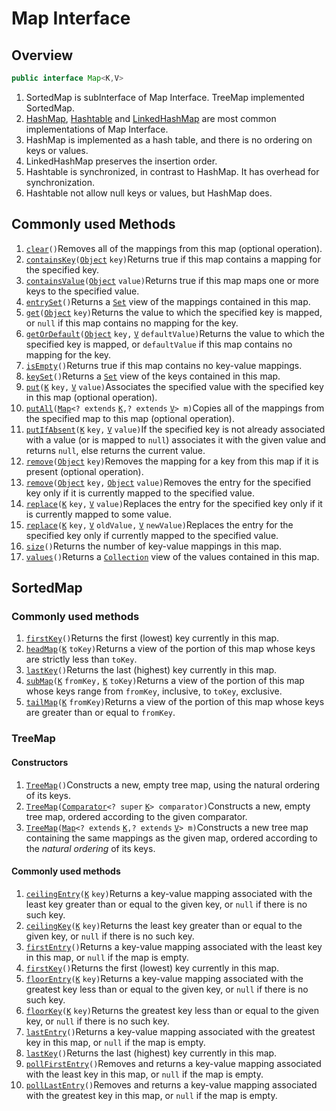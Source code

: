 # Map Interface

## Overview

```java
public interface Map<K,V>
```

1. SortedMap is subInterface of Map Interface. TreeMap implemented SortedMap.
2.  [HashMap](https://docs.oracle.com/javase/8/docs/api/java/util/HashMap.html), [Hashtable](https://docs.oracle.com/javase/8/docs/api/java/util/Hashtable.html) and  [LinkedHashMap](https://docs.oracle.com/javase/8/docs/api/java/util/LinkedHashMap.html) are most common implementations of Map Interface.
3.  HashMap is implemented as a hash table, and there is no ordering on keys or values.
4. LinkedHashMap preserves the insertion order.
5. Hashtable is synchronized, in contrast to HashMap. It has overhead for synchronization.
6. Hashtable not allow null keys or values, but HashMap does.

## Commonly used Methods

1.  [`clear`](https://docs.oracle.com/javase/8/docs/api/java/util/Map.html#clear--)`()`Removes all of the mappings from this map \(optional operation\).
2.  [`containsKey`](https://docs.oracle.com/javase/8/docs/api/java/util/Map.html#containsKey-java.lang.Object-)`(`[`Object`](https://docs.oracle.com/javase/8/docs/api/java/lang/Object.html) `key)`Returns true if this map contains a mapping for the specified key.
3.  [`containsValue`](https://docs.oracle.com/javase/8/docs/api/java/util/Map.html#containsValue-java.lang.Object-)`(`[`Object`](https://docs.oracle.com/javase/8/docs/api/java/lang/Object.html) `value)`Returns true if this map maps one or more keys to the specified value.
4.  [`entrySet`](https://docs.oracle.com/javase/8/docs/api/java/util/Map.html#entrySet--)`()`Returns a [`Set`](https://docs.oracle.com/javase/8/docs/api/java/util/Set.html) view of the mappings contained in this map.
5.  [`get`](https://docs.oracle.com/javase/8/docs/api/java/util/Map.html#get-java.lang.Object-)`(`[`Object`](https://docs.oracle.com/javase/8/docs/api/java/lang/Object.html) `key)`Returns the value to which the specified key is mapped, or `null` if this map contains no mapping for the key.
6.  [`getOrDefault`](https://docs.oracle.com/javase/8/docs/api/java/util/Map.html#getOrDefault-java.lang.Object-V-)`(`[`Object`](https://docs.oracle.com/javase/8/docs/api/java/lang/Object.html) `key,` [`V`](https://docs.oracle.com/javase/8/docs/api/java/util/Map.html) `defaultValue)`Returns the value to which the specified key is mapped, or `defaultValue` if this map contains no mapping for the key.
7.  [`isEmpty`](https://docs.oracle.com/javase/8/docs/api/java/util/Map.html#isEmpty--)`()`Returns true if this map contains no key-value mappings.
8.  [`keySet`](https://docs.oracle.com/javase/8/docs/api/java/util/Map.html#keySet--)`()`Returns a [`Set`](https://docs.oracle.com/javase/8/docs/api/java/util/Set.html) view of the keys contained in this map.
9.  [`put`](https://docs.oracle.com/javase/8/docs/api/java/util/Map.html#put-K-V-)`(`[`K`](https://docs.oracle.com/javase/8/docs/api/java/util/Map.html) `key,` [`V`](https://docs.oracle.com/javase/8/docs/api/java/util/Map.html) `value)`Associates the specified value with the specified key in this map \(optional operation\).
10.  [`putAll`](https://docs.oracle.com/javase/8/docs/api/java/util/Map.html#putAll-java.util.Map-)`(`[`Map`](https://docs.oracle.com/javase/8/docs/api/java/util/Map.html)`<? extends` [`K`](https://docs.oracle.com/javase/8/docs/api/java/util/Map.html)`,? extends` [`V`](https://docs.oracle.com/javase/8/docs/api/java/util/Map.html)`> m)`Copies all of the mappings from the specified map to this map \(optional operation\).
11.  [`putIfAbsent`](https://docs.oracle.com/javase/8/docs/api/java/util/Map.html#putIfAbsent-K-V-)`(`[`K`](https://docs.oracle.com/javase/8/docs/api/java/util/Map.html) `key,` [`V`](https://docs.oracle.com/javase/8/docs/api/java/util/Map.html) `value)`If the specified key is not already associated with a value \(or is mapped to `null`\) associates it with the given value and returns `null`, else returns the current value.
12.  [`remove`](https://docs.oracle.com/javase/8/docs/api/java/util/Map.html#remove-java.lang.Object-)`(`[`Object`](https://docs.oracle.com/javase/8/docs/api/java/lang/Object.html) `key)`Removes the mapping for a key from this map if it is present \(optional operation\).
13.  [`remove`](https://docs.oracle.com/javase/8/docs/api/java/util/Map.html#remove-java.lang.Object-java.lang.Object-)`(`[`Object`](https://docs.oracle.com/javase/8/docs/api/java/lang/Object.html) `key,` [`Object`](https://docs.oracle.com/javase/8/docs/api/java/lang/Object.html) `value)`Removes the entry for the specified key only if it is currently mapped to the specified value.
14.  [`replace`](https://docs.oracle.com/javase/8/docs/api/java/util/Map.html#replace-K-V-)`(`[`K`](https://docs.oracle.com/javase/8/docs/api/java/util/Map.html) `key,` [`V`](https://docs.oracle.com/javase/8/docs/api/java/util/Map.html) `value)`Replaces the entry for the specified key only if it is currently mapped to some value.
15.  [`replace`](https://docs.oracle.com/javase/8/docs/api/java/util/Map.html#replace-K-V-V-)`(`[`K`](https://docs.oracle.com/javase/8/docs/api/java/util/Map.html) `key,` [`V`](https://docs.oracle.com/javase/8/docs/api/java/util/Map.html) `oldValue,` [`V`](https://docs.oracle.com/javase/8/docs/api/java/util/Map.html) `newValue)`Replaces the entry for the specified key only if currently mapped to the specified value.
16.  [`size`](https://docs.oracle.com/javase/8/docs/api/java/util/Map.html#size--)`()`Returns the number of key-value mappings in this map.
17.  [`values`](https://docs.oracle.com/javase/8/docs/api/java/util/Map.html#values--)`()`Returns a [`Collection`](https://docs.oracle.com/javase/8/docs/api/java/util/Collection.html) view of the values contained in this map.

## SortedMap

### Commonly used methods

1.  [`firstKey`](https://docs.oracle.com/javase/8/docs/api/java/util/SortedMap.html#firstKey--)`()`Returns the first \(lowest\) key currently in this map.
2.  [`headMap`](https://docs.oracle.com/javase/8/docs/api/java/util/SortedMap.html#headMap-K-)`(`[`K`](https://docs.oracle.com/javase/8/docs/api/java/util/SortedMap.html) `toKey)`Returns a view of the portion of this map whose keys are strictly less than `toKey`.
3.  [`lastKey`](https://docs.oracle.com/javase/8/docs/api/java/util/SortedMap.html#lastKey--)`()`Returns the last \(highest\) key currently in this map.
4.  [`subMap`](https://docs.oracle.com/javase/8/docs/api/java/util/SortedMap.html#subMap-K-K-)`(`[`K`](https://docs.oracle.com/javase/8/docs/api/java/util/SortedMap.html) `fromKey,` [`K`](https://docs.oracle.com/javase/8/docs/api/java/util/SortedMap.html) `toKey)`Returns a view of the portion of this map whose keys range from `fromKey`, inclusive, to `toKey`, exclusive.
5.  [`tailMap`](https://docs.oracle.com/javase/8/docs/api/java/util/SortedMap.html#tailMap-K-)`(`[`K`](https://docs.oracle.com/javase/8/docs/api/java/util/SortedMap.html) `fromKey)`Returns a view of the portion of this map whose keys are greater than or equal to `fromKey`.

### TreeMap

####  Constructors

1.  [`TreeMap`](https://docs.oracle.com/javase/8/docs/api/java/util/TreeMap.html#TreeMap--)`()`Constructs a new, empty tree map, using the natural ordering of its keys.
2.  [`TreeMap`](https://docs.oracle.com/javase/8/docs/api/java/util/TreeMap.html#TreeMap-java.util.Comparator-)`(`[`Comparator`](https://docs.oracle.com/javase/8/docs/api/java/util/Comparator.html)`<? super` [`K`](https://docs.oracle.com/javase/8/docs/api/java/util/TreeMap.html)`> comparator)`Constructs a new, empty tree map, ordered according to the given comparator.
3.  [`TreeMap`](https://docs.oracle.com/javase/8/docs/api/java/util/TreeMap.html#TreeMap-java.util.Map-)`(`[`Map`](https://docs.oracle.com/javase/8/docs/api/java/util/Map.html)`<? extends` [`K`](https://docs.oracle.com/javase/8/docs/api/java/util/TreeMap.html)`,? extends` [`V`](https://docs.oracle.com/javase/8/docs/api/java/util/TreeMap.html)`> m)`Constructs a new tree map containing the same mappings as the given map, ordered according to the _natural ordering_ of its keys.

#### Commonly used methods

1.  [`ceilingEntry`](https://docs.oracle.com/javase/8/docs/api/java/util/TreeMap.html#ceilingEntry-K-)`(`[`K`](https://docs.oracle.com/javase/8/docs/api/java/util/TreeMap.html) `key)`Returns a key-value mapping associated with the least key greater than or equal to the given key, or `null` if there is no such key.
2.  [`ceilingKey`](https://docs.oracle.com/javase/8/docs/api/java/util/TreeMap.html#ceilingKey-K-)`(`[`K`](https://docs.oracle.com/javase/8/docs/api/java/util/TreeMap.html) `key)`Returns the least key greater than or equal to the given key, or `null` if there is no such key.
3.  [`firstEntry`](https://docs.oracle.com/javase/8/docs/api/java/util/TreeMap.html#firstEntry--)`()`Returns a key-value mapping associated with the least key in this map, or `null` if the map is empty.
4.  [`firstKey`](https://docs.oracle.com/javase/8/docs/api/java/util/TreeMap.html#firstKey--)`()`Returns the first \(lowest\) key currently in this map.
5.  [`floorEntry`](https://docs.oracle.com/javase/8/docs/api/java/util/TreeMap.html#floorEntry-K-)`(`[`K`](https://docs.oracle.com/javase/8/docs/api/java/util/TreeMap.html) `key)`Returns a key-value mapping associated with the greatest key less than or equal to the given key, or `null` if there is no such key.
6.  [`floorKey`](https://docs.oracle.com/javase/8/docs/api/java/util/TreeMap.html#floorKey-K-)`(`[`K`](https://docs.oracle.com/javase/8/docs/api/java/util/TreeMap.html) `key)`Returns the greatest key less than or equal to the given key, or `null` if there is no such key.
7.  [`lastEntry`](https://docs.oracle.com/javase/8/docs/api/java/util/TreeMap.html#lastEntry--)`()`Returns a key-value mapping associated with the greatest key in this map, or `null` if the map is empty.
8.  [`lastKey`](https://docs.oracle.com/javase/8/docs/api/java/util/TreeMap.html#lastKey--)`()`Returns the last \(highest\) key currently in this map.
9.  [`pollFirstEntry`](https://docs.oracle.com/javase/8/docs/api/java/util/TreeMap.html#pollFirstEntry--)`()`Removes and returns a key-value mapping associated with the least key in this map, or `null` if the map is empty.
10.  [`pollLastEntry`](https://docs.oracle.com/javase/8/docs/api/java/util/TreeMap.html#pollLastEntry--)`()`Removes and returns a key-value mapping associated with the greatest key in this map, or `null` if the map is empty.

